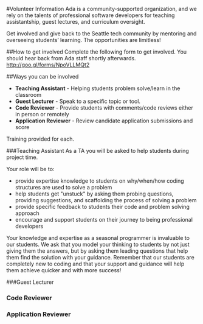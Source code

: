 #Volunteer Information
Ada is a community-supported organization, and we rely on the talents of professional software developers for teaching assistantship, guest lectures, and curriculum oversight.

Get involved and give back to the Seattle tech community by mentoring and overseeing students’ learning. The opportunities are limitless!

##How to get involved
Complete the following form to get involved. You should hear back from Ada staff shortly afterwards.
http://goo.gl/forms/NpoVLLMQt2

##Ways you can be involved
- **Teaching Assistant** - Helping students problem solve/learn in the classroom
- **Guest Lecturer** - Speak to a specific topic or tool.
- **Code Reviewer** - Provide students with comments/code reviews either in person or remotely
- **Application Reviewer** - Review candidate application submissions and score

Training provided for each.

###Teaching Assistant
As a TA you will be asked to help students during project time.

Your role will be to:
- provide expertise knowledge to students on why/when/how coding structures are used to solve a problem
- help students get "unstuck" by asking them probing questions, providing suggestions, and scaffolding the process of solving a problem
- provide specific feedback to students their code and problem solving approach
- encourage and support students on their journey to being professional developers

Your knowledge and expertise as a seasonal programmer is invaluable to our students. We ask that you model your thinking to students by not just giving them the answers, but by asking them leading questions that help them find the solution with your guidance. Remember that our students are completely new to coding and that your support and guidance will help them achieve quicker and with more success!

###Guest Lecturer


### Code Reviewer


### Application Reviewer
